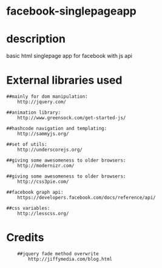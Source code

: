 facebook-singlepageapp
======================


description
======================

basic html singlepage app for facebook with js api



External libraries used
======================

	##mainly for dom manipulation:
		http://jquery.com/   

	##animation library:
		http://www.greensock.com/get-started-js/   

	##hashcode navigation and templating:
		http://sammyjs.org/   

	##set of utils:
		http://underscorejs.org/   
	
	##giving some awesomeness to older browsers:
		http://modernizr.com/   
	
	##giving some awesomeness to older browsers:
		http://css3pie.com/
	
	##facebook graph api:
		https://developers.facebook.com/docs/reference/api/   
	
	##css variables:
		http://lesscss.org/  


Credits
======================

		##jquery fade method overwrite
			http://jiffymedia.com/blog.html